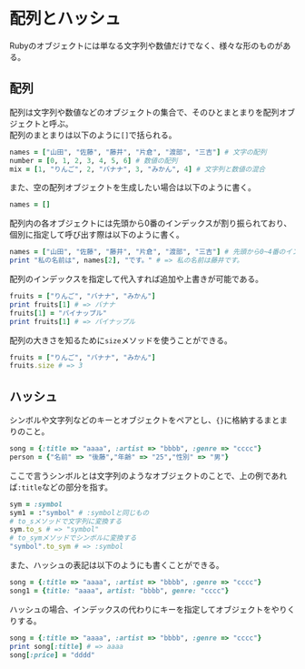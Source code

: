 # 配列とハッシュ
Rubyのオブジェクトには単なる文字列や数値だけでなく、様々な形のものがある。
## 配列
配列は文字列や数値などのオブジェクトの集合で、そのひとまとまりを配列オブジェクトと呼ぶ。  
配列のまとまりは以下のように`[]`で括られる。
```Ruby
names = ["山田", "佐藤", "藤井", "片倉", "渡部", "三吉"] # 文字の配列
number = [0, 1, 2, 3, 4, 5, 6] # 数値の配列
mix = [1, "りんご", 2, "バナナ", 3, "みかん", 4] # 文字列と数値の混合
```
また、空の配列オブジェクトを生成したい場合は以下のように書く。
```Ruby
names = []
```
配列内の各オブジェクトには先頭から0番のインデックスが割り振られており、個別に指定して呼び出す際は以下のように書く。
```Ruby
names = ["山田", "佐藤", "藤井", "片倉", "渡部", "三吉"] # 先頭から0~4番のインデックスを持つ配列
print "私の名前は", names[2], "です。" # => 私の名前は藤井です。
```
配列のインデックスを指定して代入すれば追加や上書きが可能である。
```Ruby
fruits = ["りんご", "バナナ", "みかん"]
print fruits[1] # => バナナ
fruits[1] = "パイナップル"
print fruits[1] # => パイナップル
```
配列の大きさを知るために`size`メソッドを使うことができる。
```Ruby
fruits = ["りんご", "バナナ", "みかん"]
fruits.size # => 3
```
## ハッシュ
シンボルや文字列などのキーとオブジェクトをペアとし、`{}`に格納するまとまりのこと。
```Ruby
song = {:title => "aaaa", :artist => "bbbb", :genre => "cccc"}
person = {"名前" => "後藤","年齢" => "25","性別" => "男"}
```
ここで言うシンボルとは文字列のようなオブジェクトのことで、上の例であれば`:title`などの部分を指す。
```Ruby
sym = :symbol
sym1 = :"symbol" # :symbolと同じもの
# to_sメソッドで文字列に変換する
sym.to_s # => "symbol"
# to_symメソッドでシンボルに変換する
"symbol".to_sym # => :symbol
```
また、ハッシュの表記は以下のようにも書くことができる。
```Ruby
song = {:title => "aaaa", :artist => "bbbb", :genre => "cccc"}
song1 = {title: "aaaa", artist: "bbbb", genre: "cccc"}
```
ハッシュの場合、インデックスの代わりにキーを指定してオブジェクトをやりくりする。
```Ruby
song = {:title => "aaaa", :artist => "bbbb", :genre => "cccc"}
print song[:title] # => aaaa
song[:price] = "dddd"
```